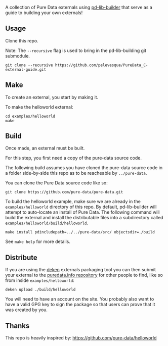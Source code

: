 A collection of Pure Data externals using
[pd-lib-builder](https://github.com/pure-data/pd-lib-builder) that
serve as a guide to building your own externals!

## Usage ##

Clone this repo.

Note: The `--recursive` flag is used to bring in the pd-lib-building
git submodule.

    git clone --recursive https://github.com/pelevesque/PureData_C-external-guide.git

## Make ##

To create an external, you start by making it.

To make the helloworld external:

    cd examples/helloworld
    make

## Build ##

Once made, an external must be built.

For this step, you first need a copy of the pure-data source code.

The following build assumes you have cloned the pure-data source code
in a folder side-by-side this repo as to be reacheable by
`../pure-data`.

You can clone the Pure Data source code like so:

    git clone https://github.com/pure-data/pure-data.git

To build the helloworld example, make sure we are already in the
`examples/helloworld` directory of this repo. By default,
pd-lib-builder will attempt to auto-locate an install of Pure Data.
The following command will build the external and install the
distributable files into a subdirectory called
`examples/helloworld/build/helloworld`.

    make install pdincludepath=../../pure-data/src/ objectsdir=./build

See `make help` for more details.

## Distribute ##

If you are using the [deken](https://github.com/pure-data/deken/)
externals packaging tool you can then submit your external to the
[puredata.info repository](http://puredata.info) for other people to
find, like so from inside `examples/helloworld`:

    deken upload ./build/helloworld

You will need to have an account on the site. You probably also want
to have a valid GPG key to sign the package so that users can prove
that it was created by you.

## Thanks ##

This repo is heavily inspired by: https://github.com/pure-data/helloworld
